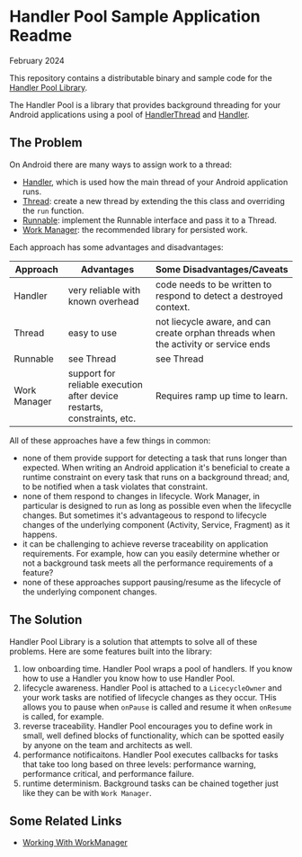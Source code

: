# Handler Pool Sample Application Readme
February 2024

This repository contains a distributable binary and sample code for the 
[Handler Pool Library](https://github.com/AesirMachina/HandlerPool).

The Handler Pool is a library that provides background threading for your Android 
applications using a pool of [HandlerThread](https://developer.android.com/reference/android/os/HandlerThread)
and [Handler](https://developer.android.com/reference/android/os/Handler).

## The Problem

On Android there are many ways to assign work to a thread:

* [Handler](https://developer.android.com/reference/android/os/Handler), which is used how the main thread of your Android application runs.
* [Thread](https://developer.android.com/reference/kotlin/java/lang/Thread): create a new thread by extending the this class and overriding the ```run``` function.
* [Runnable](https://developer.android.com/reference/kotlin/java/lang/Runnable): implement the Runnable interface and pass it to a Thread.
* [Work Manager](https://developer.android.com/topic/libraries/architecture/workmanager): the recommended library for persisted work. 

Each approach has some advantages and disadvantages: 

| Approach | Advantages | Some Disadvantages/Caveats                                                          |
|----------|------------|-------------------------------------------------------------------------------------|
| Handler | very reliable with known overhead | code needs to be written to respond to detect a destroyed context.          |
| Thread | easy to use | not liecycle aware, and can create orphan threads when the activity or service ends |
| Runnable | see Thread | see Thread                                                                          |
| Work Manager | support for reliable execution after device restarts, constraints, etc. | Requires ramp up time to learn.                                                     |

All of these approaches have a few things in common: 

* none of them provide support for detecting a task that runs longer than expected.  When writing an Android application it's beneficial to create a runtime constraint on every task that runs on a background thread; and, to be notified when a task violates that constraint.
* none of them respond to changes in lifecycle. Work Manager, in particular is designed to run as long as possible even when the lifecyclle changes. But sometimes it's advantageous to respond to lifecycle changes of the underlying component (Activity, Service, Fragment) as it happens.
* it can be challenging to achieve reverse traceability on application requirements. For example, how can you easily determine whether or not a background task meets all the performance requirements of a feature?
* none of these approaches support pausing/resume as the lifecycle of the underlying component changes. 

## The Solution

Handler Pool Library is a solution that attempts to solve all of these problems. Here are some features built into the library:

1. low onboarding time. Handler Pool wraps a pool of handlers. If you know how to use a Handler you know how to use Handler Pool.
2. lifecycle awareness. Handler Pool is attached to a ```LicecycleOwner``` and your work tasks are notified of lifecycle changes as they occur. THis allows you to pause when ```onPause``` is called and resume it when ```onResume``` is called, for example.
3. reverse traceability. Handler Pool encourages you to define work in small, well defined blocks of functionality, which can be spotted easily by anyone on the team and architects as well.
4. performance notificaitons. Handler Pool executes callbacks for tasks that take too long based on three levels: performance warning, performance critical, and performance failure.
5. runtime determinism. Background tasks can be chained together just like they can be with ```Work Manager```.


## Some Related Links

* [Working With WorkManager](https://www.youtube.com/watch?v=83a4rYXsDs0)
